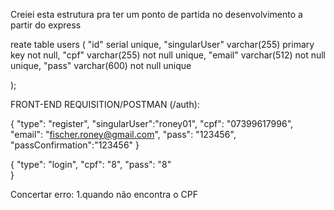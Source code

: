 Creiei esta estrutura pra ter um ponto de partida no desenvolvimento a partir do express

reate table users (
"id" serial unique,
"singularUser" varchar(255) primary key not null,
"cpf" varchar(255) not null unique,
"email" varchar(512) not null unique,
"pass" varchar(600) not null unique

);


FRONT-END REQUISITION/POSTMAN (/auth):

{
    "type": "register",
    "singularUser":"roney01", 
    "cpf": "07399617996", 
    "email": "fischer.roney@gmail.com", 
    "pass": "123456",
    "passConfirmation":"123456"
}

{
    "type": "login",
    "cpf": "8", 
    "pass": "8"   
}


Concertar erro:
1.quando não encontra o CPF
